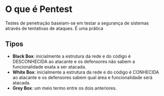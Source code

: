 # O que é Pentest

Testes de penetração baseiam-se em testar a segurança de sistemas através de tentativas de ataques. É uma prática

## Tipos
- **Black Box**: inicialmente a estrutura da rede e do código é DESCONHECIDA ao atacante e os defensores não sabem a funcionalidade exata a ser atacada.
- **White Box**: inicialmente a estrutura da rede e do código é CONHECIDA ao atacante e os defensores sabem qual área e funcionalidade será atacada.
- **Grey Box**: um meio termo entre os dois anteriores.

